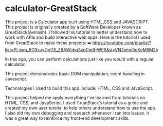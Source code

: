 
# calculator-GreatStack 

This project is a Calculator app built using HTML,CSS and JAVASCRIPT. This project is originally created by a SoftWare Developer known as GreatStack(Avinash). I followed his tutorial to better understand how to work with APIs and build interactive web apps. Here is the tutorial I used from GreatStack to make these projects:
  ➡️ https://youtube.com/playlist?list=PLjwm_8O3suyOgDS_Z8AWbbq3zpCmR-WE9&si=VN2mtni3oKeM6M2h

In this app, you can perform calculations just like you would with a regular calculator.

This project demonstrates basic DOM manipulation, event handling in Javascript.

Technologies I Used to build this app include: HTML, CSS and JavaScript.

This project helped me apply everything I’ve learned from tutorials on HTML, CSS, and JavaScript. I used GreatStack’s tutorial as a guide and created my own user tutorial to help others understand how to use the app. I also did my own debugging and research whenever I ran into issues. It was a great way to reinforce my front-end development skills.


